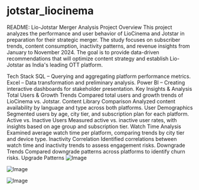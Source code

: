 # jotstar_liocinema
README: Lio-Jotstar Merger Analysis
Project Overview
This project analyzes the performance and user behavior of LioCinema and Jotstar in preparation for their strategic merger. The study focuses on subscriber trends, content consumption, inactivity patterns, and revenue insights from January to November 2024. The goal is to provide data-driven recommendations that will optimize content strategy and establish Lio-Jotstar as India's leading OTT platform.

Tech Stack
SQL – Querying and aggregating platform performance metrics.
Excel – Data transformation and preliminary analysis.
Power BI – Creating interactive dashboards for stakeholder presentation.
Key Insights & Analysis
Total Users & Growth Trends
Compared total users and growth trends of LioCinema vs. Jotstar.
Content Library Comparison
Analyzed content availability by language and type across both platforms.
User Demographics
Segmented users by age, city tier, and subscription plan for each platform.
Active vs. Inactive Users
Measured active vs. inactive user rates, with insights based on age group and subscription tier.
Watch Time Analysis
Examined average watch time per platform, comparing trends by city tier and device type.
Inactivity Correlation
Identified correlations between watch time and inactivity trends to assess engagement risks.
Downgrade Trends
Compared downgrade patterns across platforms to identify churn risks.
Upgrade Patterns
![Image](https://github.com/user-attachments/assets/51566ca6-38fc-4d44-933c-3a6f10744e6b)

![Image](https://github.com/user-attachments/assets/04bc2872-b235-4f20-a95a-ebbd90be93fd)

![Image](https://github.com/user-attachments/assets/afa21034-adc7-4df7-ae72-eb21710a66c0)

